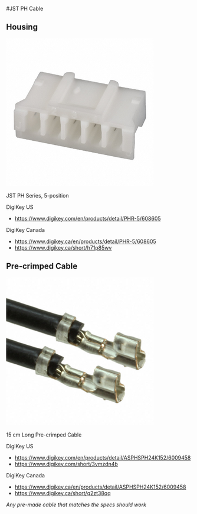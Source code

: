 #JST PH Cable

## Housing

<img src="./housing.jpg" width="400">

JST PH Series, 5-position

DigiKey US
- https://www.digikey.com/en/products/detail/PHR-5/608605

DigiKey Canada
- https://www.digikey.ca/en/products/detail/PHR-5/608605
- https://www.digikey.ca/short/h71p85wv

## Pre-crimped Cable

<img src="./crimped_cable.jpg" width="400">


15 cm Long Pre-crimped Cable

DigiKey US
- https://www.digikey.com/en/products/detail/ASPHSPH24K152/6009458
- https://www.digikey.com/short/3vmzdn4b

DigiKey Canada
- https://www.digikey.ca/en/products/detail/ASPHSPH24K152/6009458
- https://www.digikey.ca/short/q2zt38qq

*Any pre-made cable that matches the specs should work*
